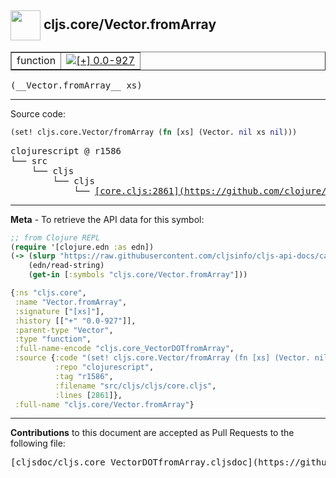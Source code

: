 ## <img width="48px" valign="middle" src="http://i.imgur.com/Hi20huC.png"> cljs.core/Vector.fromArray

 <table border="1">
<tr>

<td>function</td>
<td><a href="https://github.com/cljsinfo/cljs-api-docs/tree/0.0-927"><img valign="middle" alt="[+] 0.0-927" src="https://img.shields.io/badge/+-0.0--927-lightgrey.svg"></a> </td>
</tr>
</table>

 <samp>
(__Vector.fromArray__ xs)<br>
</samp>

---





Source code:

```clj
(set! cljs.core.Vector/fromArray (fn [xs] (Vector. nil xs nil)))
```

 <pre>
clojurescript @ r1586
└── src
    └── cljs
        └── cljs
            └── <ins>[core.cljs:2861](https://github.com/clojure/clojurescript/blob/r1586/src/cljs/cljs/core.cljs#L2861)</ins>
</pre>


---

__Meta__ - To retrieve the API data for this symbol:

```clj
;; from Clojure REPL
(require '[clojure.edn :as edn])
(-> (slurp "https://raw.githubusercontent.com/cljsinfo/cljs-api-docs/catalog/cljs-api.edn")
    (edn/read-string)
    (get-in [:symbols "cljs.core/Vector.fromArray"]))
```

```clj
{:ns "cljs.core",
 :name "Vector.fromArray",
 :signature ["[xs]"],
 :history [["+" "0.0-927"]],
 :parent-type "Vector",
 :type "function",
 :full-name-encode "cljs.core_VectorDOTfromArray",
 :source {:code "(set! cljs.core.Vector/fromArray (fn [xs] (Vector. nil xs nil)))",
          :repo "clojurescript",
          :tag "r1586",
          :filename "src/cljs/cljs/core.cljs",
          :lines [2861]},
 :full-name "cljs.core/Vector.fromArray"}

```

---

__Contributions__ to this document are accepted as Pull Requests to the following file:

 <pre>
[cljsdoc/cljs.core_VectorDOTfromArray.cljsdoc](https://github.com/cljsinfo/cljs-api-docs/blob/master/cljsdoc/cljs.core_VectorDOTfromArray.cljsdoc)
</pre>

